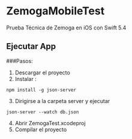 # ZemogaMobileTest
Prueba Técnica de Zemoga en iOS con Swift 5.4

## Ejecutar App
###Pasos:
1. Descargar el proyecto
2. Instalar :

```
npm install -g json-server
```

3. Dirigirse a la carpeta server y ejecutar

```
json-server --watch db.json
```

4. Abrir ZemogaTest.xcodeproj
5. Compilar el proyecto



